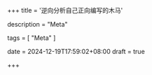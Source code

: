 +++
title = '逆向分析自己正向编写的木马'

description = "Meta"

tags = [ "Meta" ]

date = 2024-12-19T17:59:02+08:00
draft = true

+++
